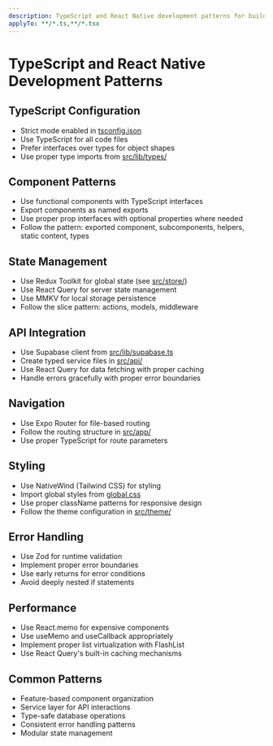 ```yaml
---
description: TypeScript and React Native development patterns for building scalable and maintainable applications.
applyTo: **/*.ts,**/*.tsx
---
```


# TypeScript and React Native Development Patterns

## TypeScript Configuration

- Strict mode enabled in [tsconfig.json](mdc:tsconfig.json)
- Use TypeScript for all code files
- Prefer interfaces over types for object shapes
- Use proper type imports from [src/lib/types/](mdc:src/lib/types/)

## Component Patterns

- Use functional components with TypeScript interfaces
- Export components as named exports
- Use proper prop interfaces with optional properties where needed
- Follow the pattern: exported component, subcomponents, helpers, static content, types

## State Management

- Use Redux Toolkit for global state (see [src/store/](mdc:src/store/))
- Use React Query for server state management
- Use MMKV for local storage persistence
- Follow the slice pattern: actions, models, middleware

## API Integration

- Use Supabase client from [src/lib/supabase.ts](mdc:src/lib/supabase.ts)
- Create typed service files in [src/api/](mdc:src/api/)
- Use React Query for data fetching with proper caching
- Handle errors gracefully with proper error boundaries

## Navigation

- Use Expo Router for file-based routing
- Follow the routing structure in [src/app/](mdc:src/app/)
- Use proper TypeScript for route parameters

## Styling

- Use NativeWind (Tailwind CSS) for styling
- Import global styles from [global.css](mdc:global.css)
- Use proper className patterns for responsive design
- Follow the theme configuration in [src/theme/](mdc:src/theme/)

## Error Handling

- Use Zod for runtime validation
- Implement proper error boundaries
- Use early returns for error conditions
- Avoid deeply nested if statements

## Performance

- Use React.memo for expensive components
- Use useMemo and useCallback appropriately
- Implement proper list virtualization with FlashList
- Use React Query's built-in caching mechanisms

## Common Patterns

- Feature-based component organization
- Service layer for API interactions
- Type-safe database operations
- Consistent error handling patterns
- Modular state management

